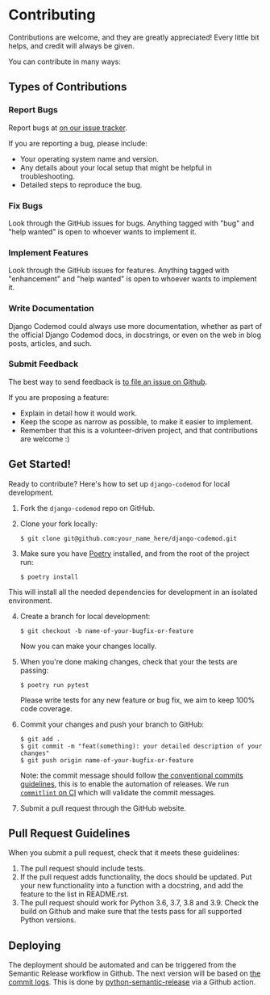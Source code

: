 # Contributing

Contributions are welcome, and they are greatly appreciated! Every little bit helps, and credit will always be given.

You can contribute in many ways:

## Types of Contributions

### Report Bugs

Report bugs at [on our issue tracker][bug-tracker].

If you are reporting a bug, please include:

- Your operating system name and version.
- Any details about your local setup that might be helpful in troubleshooting.
- Detailed steps to reproduce the bug.

### Fix Bugs

Look through the GitHub issues for bugs. Anything tagged with "bug" and "help wanted" is open to whoever wants to implement it.

### Implement Features

Look through the GitHub issues for features. Anything tagged with "enhancement" and "help wanted" is open to whoever wants to implement it.

### Write Documentation

Django Codemod could always use more documentation, whether as part of the official Django Codemod docs, in docstrings, or even on the web in blog posts, articles, and such.

### Submit Feedback

The best way to send feedback is [to file an issue on Github][bug-tracker].

If you are proposing a feature:

- Explain in detail how it would work.
- Keep the scope as narrow as possible, to make it easier to implement.
- Remember that this is a volunteer-driven project, and that contributions are welcome :)

## Get Started!

Ready to contribute? Here's how to set up `django-codemod`
for local development.

1.  Fork the `django-codemod` repo on GitHub.

2.  Clone your fork locally:

    ```shell
    $ git clone git@github.com:your_name_here/django-codemod.git
    ```

3.  Make sure you have [Poetry] installed, and from the root of the project run:

    ```shell
    $ poetry install
    ```

This will install all the needed dependencies for development in an isolated environment.

4.  Create a branch for local development:

    ```shell
    $ git checkout -b name-of-your-bugfix-or-feature
    ```

    Now you can make your changes locally.

5.  When you're done making changes, check that your the tests are passing:

    ```shell
    $ poetry run pytest
    ```

    Please write tests for any new feature or bug fix, we aim to keep 100% code coverage.

6.  Commit your changes and push your branch to GitHub:

    ```shell
    $ git add .
    $ git commit -m "feat(something): your detailed description of your changes"
    $ git push origin name-of-your-bugfix-or-feature
    ```

    Note: the commit message should follow [the conventional commits guidelines][conv-commits], this is to enable the automation of releases. We run [`commitlint` on CI][commitlint] which will validate the commit messages.

7.  Submit a pull request through the GitHub website.

## Pull Request Guidelines

When you submit a pull request, check that it meets these guidelines:

1.  The pull request should include tests.
2.  If the pull request adds functionality, the docs should be updated. Put your new functionality into a function with a docstring, and add the feature to the list in README.rst.
3.  The pull request should work for Python 3.6, 3.7, 3.8 and 3.9. Check the build on Github and make sure that the tests pass for all supported Python versions.

## Deploying

The deployment should be automated and can be triggered from the Semantic Release workflow in Github. The next version will be based on [the commit logs][commit-log-parsing]. This is done by [python-semantic-release][psr] via a Github action.

[bug-tracker]: https://github.com/browniebroke/django-codemod/issues
[poetry]: https://python-poetry.org/
[conv-commits]: https://www.conventionalcommits.org
[commitlint]: https://github.com/marketplace/actions/commit-linter
[commit-log-parsing]: https://python-semantic-release.readthedocs.io/en/latest/commit-log-parsing.html#commit-log-parsing
[psr]: https://python-semantic-release.readthedocs.io

